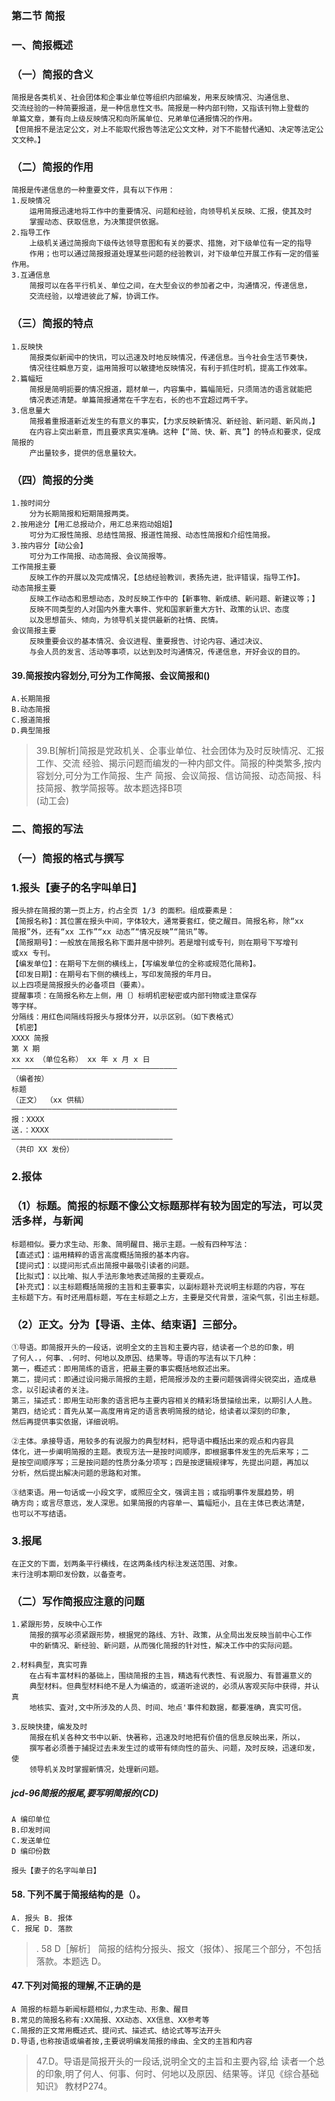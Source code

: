 ### 第二节 简报
### 一、简报概述
### （一）简报的含义
    简报是各类机关、社会团体和企事业单位等组织内部编发，用来反映情况、沟通信息、
    交流经验的一种简要报道，是一种信息性文书。简报是一种内部刊物，又指该刊物上登载的
    单篇文章，兼有向上级反映情况和向所属单位、兄弟单位通报情况的作用。
    【但简报不是法定公文，对上不能取代报告等法定公文文种，对下不能替代通知、决定等法定公文文种。】
### （二）简报的作用
    简报是传递信息的一种重要文件，具有以下作用：
    1.反映情况
        运用简报迅速地将工作中的重要情况、问题和经验，向领导机关反映、汇报，使其及时
        掌握动态、获取信息，为决策提供依据。
    2.指导工作
        上级机关通过简报向下级传达领导意图和有关的要求、措施，对下级单位有一定的指导
        作用；也可以通过简报报道处理某些问题的经验教训，对下级单位开展工作有一定的借鉴作用。
    3.互通信息
        简报可以在各平行机关、单位之间，在大型会议的参加者之中，沟通情况，传递信息，
        交流经验，以增进彼此了解，协调工作。
        
### （三）简报的特点
    1.反映快
        简报类似新闻中的快讯，可以迅速及时地反映情况，传递信息。当今社会生活节奏快，
        情况往往瞬息万变，运用简报可以敏捷地反映情况，有利于抓住时机，提高工作效率。
    2.篇幅短
        简报是简明扼要的情况报道，题材单一，内容集中，篇幅简短，只须简洁的语言就能把
        情况表述清楚。单篇简报通常在千字左右，长的也不宜超过两千字。
    3.信息量大
        简报着重报道新近发生的有意义的事实，【力求反映新情况、新经验、新问题、新风尚，】
        在内容上突出新意，而且要求真实准确。这种【“简、快、新、真”】的特点和要求，促成简报的
        产出量较多，提供的信息量较大。
        
### （四）简报的分类
    1.按时间分
        分为长期简报和短期简报两类。
    2.按用途分【用汇总报动介，用汇总来抱动姐姐】
        可分为汇报性简报、总结性简报、报道性简报、动态性简报和介绍性简报。
    3.按内容分【动公会】
        可分为工作简报、动态简报、会议简报等。
    工作简报主要
        反映工作的开展以及完成情况，【总结经验教训，表扬先进，批评错误，指导工作】。
    动态简报主要
        反映工作动态和思想动态，及时反映工作中的【新事物、新成绩、新问题、新建议等；】
        反映不同类型的人对国内外重大事件、党和国家新重大方针、政策的认识、态度
        以及思想苗头、倾向，为领导机关提供最新的社情、民情。
    会议简报主要
        反映重要会议的基本情况、会议进程、重要报告、讨论内容、通过决议、
        与会人员的发言、活动等事项，以达到及时沟通情况，传递信息，开好会议的目的。

#### 39.简报按内容划分,可分为工作简报、会议简报和()
    A.长期简报
    B.动态简报
    C.报道简报
    D.典型简报
>   39.B[解析]简报是党政机关、企事业单位、社会团体为及时反映情况、汇报工作、交流
    经验、揭示问题而编发的一种内部文件。简报的种类繁多,按内容划分,可分为工作简报、生产
    简报、会议简报、信访简报、动态简报、科技简报、教学简报等。故本题选择B项   
    (动工会) 
        
### 二、简报的写法
### （一）简报的格式与撰写
### 1.报头【妻子的名字叫单日】
    报头排在简报的第一页上方，约占全页 1/3 的面积。组成要素是：
    【简报名称】：其位置在报头中间，字体较大，通常要套红，使之醒目。简报名称，除“xx
    简报”外，还有“xx 工作”“xx 动态”“情况反映”“简讯”等。
    【简报期号】：一般放在简报名称下面并居中排列。若是增刊或专刊，则在期号下写增刊
    或xx 专刊。
    【编发单位】：在期号下左侧的横线上，【写编发单位的全称或规范化简称】。
    【印发日期】：在期号右下侧的横线上，写印发简报的年月日。
    以上四项是简报报头的必备项目（要素）。
    提醒事项：在简报名称左上侧，用〔〕标明机密秘密或内部刊物或注意保存
    等字样。
    分隔线：用红色间隔线将报头与报体分开，以示区别。（如下表格式）
    【机密】
    XXXX 简报
    第 X 期
    xx xx （单位名称） xx 年 x 月 x 日
    —————————————————————————————————————
    （编者按）
    标题
    （正文） （xx 供稿）
    —————————————————————————————————————
    报：XXXX
    送.：XXXX
    ————————————————————————————————————
    （共印 XX 发份）
### 2.报体
### （1）标题。简报的标题不像公文标题那样有较为固定的写法，可以灵活多样，与新闻
    标题相似。要力求生动、形象、简明醒目、揭示主题。一般有四种写法：
    【直述式】：运用精粹的语言高度概括简报的基本内容。
    【提问式】：以提问形式点出简报中最吸引读者的问题。
    【比拟式】：以比喻、拟人手法形象地表述简报的主要观点。
    【补充式】：以主标题概括简报的主旨和主要事实，以副标题补充说明主标题的内容，写在
    主标题下方。有时还用眉标题，写在主标题之上方，主要是交代背景，渲染气氛，引出主标题。
    
### （2）正文。分为【导语、主体、结束语】三部分。
    ①导语。即简报开头的一段话，说明全文的主旨和主要内容，结读者一个总的印象，明
    了何人.，何事、.何时、何地以及原因、结果等。导语的写法有以下几种：
    第一，概述式：即用简练的语言，把最主要的事实概括地叙述出来。
    第二，提问式：即通过设问揭示简报的主题，把简报涉及的主要问题强调得尖锐突出，造成悬念，以引起读者的关注。
    第三，描述式：即用生动形象的语言把与主要内容相关的精彩场景描绘出来，以期引人人胜。
    第四，结论式：首先从某一高度用肯定的语言表明简报的结论，给读者以深刻的印象,
    然后再提供事实依据，详细说明。

    ②主体。承接导语，用较多的有说服力的典型材料，把导语中概括出来的观点和内容具
    体化，进一步阐明简报的主题。表现方法一是按时间顺序，即根据事件发生的先后来写；二
    是按空间顺序写；三是按问题的性质分条分项写；四是按逻辑规律写，先提出问题，再加以
    分析，然后提出解决问题的思路和对策。
    
    ③结束语。用一句话或一小段文字，或照应全文，强调主旨；或指明事件发展趋势，明
    确方向；或言尽意远，发人深思。如果简报的内容单一、篇幅短小，且在主体已表达清楚，
    也可以不写结语。

### 3.报尾
    在正文的下面，划两条平行横线，在这两条线内标注发送范围、对象。
    末行注明本期印发份数，以备查考。
    
### （二）写作简报应注意的问题
    1.紧跟形势，反映中心工作
        简报的撰写必须紧跟形势，根据党的路线、方针、政策，从全局出发反映当前中心工作
        中的新情况、新经验、新问题，从而强化简报的针对性，解决工作中的实际问题。
        
    2.材料典型，真实可靠
        在占有丰富材料的基础上，围绕简报的主旨，精选有代表性、有说服力、有普遍意义的
        典型材料。但典型材料绝不是人为编造的，或道听途说的，必须从客观买际中获得，并认真
        地核实、査对,文中所涉及的人员、时间、地点'事件和数据，都要准确，真实可信。
        
    3.反映快捷，编发及时
        简报在机关各种文书中以新、快著称，迅速及时地把有价值的信息反映出来，所以，
        撰写者必须善于捕捉过去未发生过的或带有倾向性的苗头、问题，及时反映，迅速印发，使
        领导机关及时掌握新情况，处理新问题。


##### jcd-96简报的报尾,要写明简报的(CD)
    A 编印单位
    B.印发时间
    C.发送单位
    D 编印份数
    
    报头【妻子的名字叫单日】

#### 58. 下列不属于简报结构的是（）。
    A. 报头 B. 报体
    C. 报尾 D. 落款
>   . 58 D［解析］ 简报的结构分报头、报文（报体）、报尾三个部分，不包括落款。本题选 D。            

     
#### 47.下列对简报的理解,不正确的是
    A 简报的标题与新闻标题相似,力求生动、形象、醒目
    B.常见的简报名称有:XX简报、XX动态、XX信息、XX参考等
    C.简报的正文常用概述式、提问式、描述式、结论式等写法开头
    D.导语,也称按语或编者按,主要说明编发简报的缘由、全文的主旨和内容
>   47.D。导语是简报开头的一段话,说明全文的主旨和主要內容,给
    读者一个总的印象,明了何人、何事、何时、何地以及原因、结果等。详见《综合基础知识》
    教材P274。


















    
